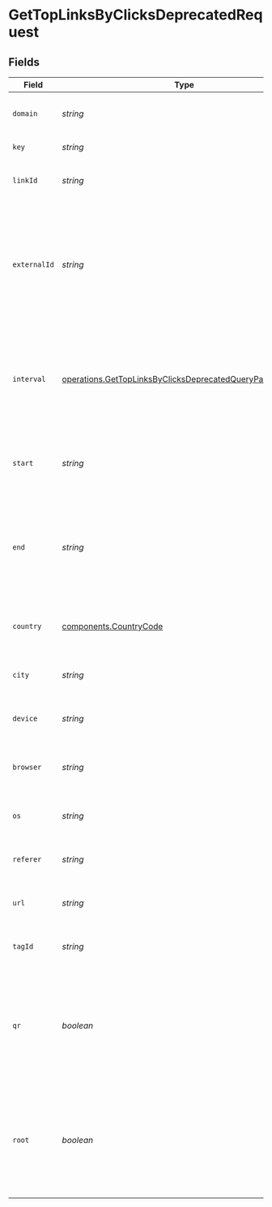 # GetTopLinksByClicksDeprecatedRequest


## Fields

| Field                                                                                                                                    | Type                                                                                                                                     | Required                                                                                                                                 | Description                                                                                                                              |
| ---------------------------------------------------------------------------------------------------------------------------------------- | ---------------------------------------------------------------------------------------------------------------------------------------- | ---------------------------------------------------------------------------------------------------------------------------------------- | ---------------------------------------------------------------------------------------------------------------------------------------- |
| `domain`                                                                                                                                 | *string*                                                                                                                                 | :heavy_minus_sign:                                                                                                                       | The domain to filter analytics for.                                                                                                      |
| `key`                                                                                                                                    | *string*                                                                                                                                 | :heavy_minus_sign:                                                                                                                       | The short link slug.                                                                                                                     |
| `linkId`                                                                                                                                 | *string*                                                                                                                                 | :heavy_minus_sign:                                                                                                                       | The unique ID of the short link on Dub.                                                                                                  |
| `externalId`                                                                                                                             | *string*                                                                                                                                 | :heavy_minus_sign:                                                                                                                       | This is the ID of the link in the your database. Must be prefixed with 'ext_' when passed as a query parameter.                          |
| `interval`                                                                                                                               | [operations.GetTopLinksByClicksDeprecatedQueryParamInterval](../../models/operations/gettoplinksbyclicksdeprecatedqueryparaminterval.md) | :heavy_minus_sign:                                                                                                                       | The interval to retrieve analytics for. Takes precedence over start and end. If undefined, defaults to 24h.                              |
| `start`                                                                                                                                  | *string*                                                                                                                                 | :heavy_minus_sign:                                                                                                                       | The start date and time when to retrieve analytics from.                                                                                 |
| `end`                                                                                                                                    | *string*                                                                                                                                 | :heavy_minus_sign:                                                                                                                       | The end date and time when to retrieve analytics from. If not provided, defaults to the current date.                                    |
| `country`                                                                                                                                | [components.CountryCode](../../models/components/countrycode.md)                                                                         | :heavy_minus_sign:                                                                                                                       | The country to retrieve analytics for.                                                                                                   |
| `city`                                                                                                                                   | *string*                                                                                                                                 | :heavy_minus_sign:                                                                                                                       | The city to retrieve analytics for.                                                                                                      |
| `device`                                                                                                                                 | *string*                                                                                                                                 | :heavy_minus_sign:                                                                                                                       | The device to retrieve analytics for.                                                                                                    |
| `browser`                                                                                                                                | *string*                                                                                                                                 | :heavy_minus_sign:                                                                                                                       | The browser to retrieve analytics for.                                                                                                   |
| `os`                                                                                                                                     | *string*                                                                                                                                 | :heavy_minus_sign:                                                                                                                       | The OS to retrieve analytics for.                                                                                                        |
| `referer`                                                                                                                                | *string*                                                                                                                                 | :heavy_minus_sign:                                                                                                                       | The referer to retrieve analytics for.                                                                                                   |
| `url`                                                                                                                                    | *string*                                                                                                                                 | :heavy_minus_sign:                                                                                                                       | The URL to retrieve analytics for.                                                                                                       |
| `tagId`                                                                                                                                  | *string*                                                                                                                                 | :heavy_minus_sign:                                                                                                                       | The tag ID to retrieve analytics for.                                                                                                    |
| `qr`                                                                                                                                     | *boolean*                                                                                                                                | :heavy_minus_sign:                                                                                                                       | Filter for QR code scans. If true, filter for QR codes only. If false, filter for links only. If undefined, return both.                 |
| `root`                                                                                                                                   | *boolean*                                                                                                                                | :heavy_minus_sign:                                                                                                                       | Filter for root domains. If true, filter for domains only. If false, filter for links only. If undefined, return both.                   |
